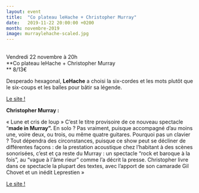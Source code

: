 ```yaml
---
layout: event
title:  "Co plateau leHache + Christopher Murray"
date:   2019-11-22 20:00:00 +0200
month: novembre-2019
image: murraylehache-scaled.jpg
---
```




<br /> Vendredi 22 novembre à 20h<br /> **Co plateau leHache + Christopher Murray  
** 8/13€



Desperado hexagonal, <strong>LeHache</strong> a choisi la six-cordes et les mots plutôt que le six-coups et les balles pour bâtir sa légende.



[Le site !](https://www.lehache.fr/)

**Christopher Murray :**

« Lune et cris de loup » C’est le titre provisoire de ce nouveau spectacle “**made in Murray”.** En solo ? Pas vraiment, puisque accompagné d’au moins une, voire deux, ou trois, ou même quatre guitares. Pourquoi pas un clavier ? Tout dépendra des circonstances, puisque ce show peut se décliner de différentes façons : de la prestation acoustique chez l’habitant à des scènes sonorisées, c’est et ça reste du Murray : un spectacle “rock et baroque à la fois”, au “vague à l‘âme rieur” comme l’a décrit la presse. Christopher livre dans ce spectacle la plupart des textes, avec l’apport de son camarade Gil Chovet et un inédit Leprestien »

[Le site !](http://www.christophermurray.fr/)